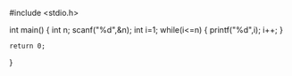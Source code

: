 
#include <stdio.h>

int main()
{
    int n;
    scanf("%d",&n);
    int i=1;
    while(i<=n)
    {
        printf("%d",i);
        i++;
    }

    return 0;
}
